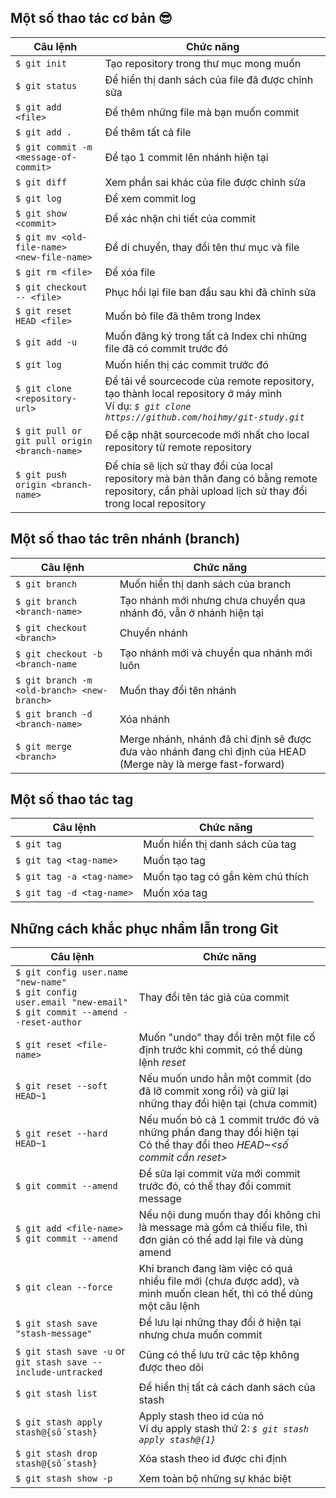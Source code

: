 ## Một số thao tác cơ bản :sunglasses:
Câu lệnh | Chức năng
--- | ---
`$ git init` | Tạo repository trong thư mục mong muốn
`$ git status` | Để hiển thị danh sách của file đã được chỉnh sửa
`$ git add <file>` | Để thêm những file mà bạn muốn commit
`$ git add .` | Để thêm tất cả file
`$ git commit -m <message-of-commit>` | Để tạo 1 commit lên nhánh hiện tại
`$ git diff` | Xem phần sai khác của file được chỉnh sửa
`$ git log` | Để xem commit log
`$ git show <commit>` | Để xác nhận chi tiết của commit
`$ git mv <old-file-name> <new-file-name>` | Để di chuyển, thay đổi tên thư mục và file
`$ git rm <file>` | Để xóa file
`$ git checkout -- <file>` | Phục hồi lại file ban đầu sau khi đã chỉnh sửa 
`$ git reset HEAD <file>` | Muốn bỏ file đã thêm trong Index
`$ git add -u` | Muốn đăng ký trong tất cả Index chỉ những file đã có commit trước đó
`$ git log` | Muốn hiển thị các commit trước đó
`$ git clone <repository-url>` | Để tải về sourcecode của remote repository, tạo thành local repository ở máy mình <br/> Ví dụ: *`$ git clone https://github.com/hoihmy/git-study.git`*
`$ git pull or git pull origin <branch-name>` | Để cập nhật sourcecode mới nhất cho local repository từ remote repository
`$ git push origin <branch-name>` | Để chia sẽ lịch sử thay đổi của local repository mà bản thân đang có bằng remote repository, cần phải upload lịch sử thay đổi trong local repository

## Một số thao tác trên nhánh (branch)
Câu lệnh | Chức năng
--- | ---
`$ git branch` | Muốn hiển thị danh sách của branch
`$ git branch <branch-name>` | Tạo nhánh mới nhưng chưa chuyển qua nhánh đó, vẫn ở nhánh hiện tại
`$ git checkout <branch>` | Chuyển nhánh
`$ git checkout -b <branch-name` | Tạo nhánh mới và chuyển qua nhánh mới luôn
`$ git branch -m <old-branch> <new-branch>` | Muốn thay đổi tên nhánh
`$ git branch -d <branch-name>` | Xóa nhánh
`$ git merge <branch>` | Merge nhánh, nhánh đã chỉ định sẽ được đưa vào nhánh đang chỉ định của HEAD (Merge này là merge fast-forward)

## Một số thao tác tag
Câu lệnh | Chức năng
--- | ---
`$ git tag` | Muốn hiển thị danh sách của tag
`$ git tag <tag-name>` | Muốn tạo tag
`$ git tag -a <tag-name>` | Muốn tạo tag có gắn kèm chú thích
`$ git tag -d <tag-name>` | Muốn xóa tag

## Những cách khắc phục nhầm lẫn trong Git
Câu lệnh | Chức năng
--- | ---
`$ git config user.name "new-name"` <br/> `$ git config user.email "new-email"` <br/> `$ git commit --amend --reset-author` | Thay đổi tên tác giả của commit
`$ git reset <file-name>` | Muốn "undo" thay đổi trên một file cố định trước khi commit, có thể dùng lệnh *reset*
`$ git reset --soft HEAD~1` | Nếu muốn undo hẳn một commit (do đã lỡ commit xong rồi) và giữ lại những thay đổi hiện tại (chưa commit)
`$ git reset --hard HEAD~1` | Nếu muốn bỏ cả 1 commit trước đó và những phần đang thay đổi hiện tại <br/> Có thể thay đổi theo *HEAD~<số commit cần reset>*
`$ git commit --amend` | Để sửa lại commit vừa mới commit trước đó, có thể thay đổi commit message
`$ git add <file-name>` <br/> `$ git commit --amend` | Nếu nội dung muốn thay đổi không chỉ là message mà gồm cả thiếu file, thì đơn giản có thể add lại file và dùng amend
`$ git clean --force` | Khi branch đang làm việc có quá nhiều file mới (chưa được add), và mình muốn clean hết, thì có thể dùng một câu lệnh
`$ git stash save "stash-message"` | Để lưu lại những thay đổi ở hiện tại nhưng chưa muốn commit
`$ git stash save -u` or `git stash save --include-untracked` | Cũng có thể lưu trữ các tệp không được theo dõi
`$ git stash list` | Để hiển thị tất cả cách danh sách của stash
`$ git stash apply stash@{số stash}` | Apply stash theo id của nó <br/> Ví dụ apply stash thứ 2: *`$ git stash apply stash@{1}`*
`$ git stash drop stash@{số stash}` | Xóa stash theo id được chỉ định
`$ git stash show -p` | Xem toàn bộ những sự khác biệt